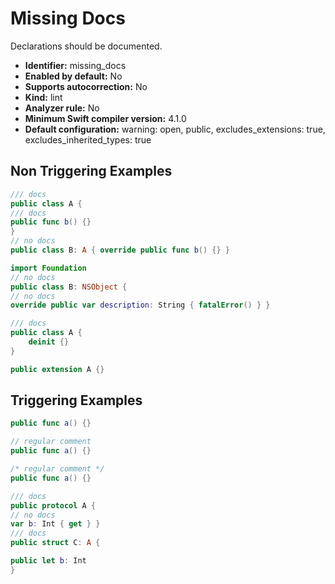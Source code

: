 # Missing Docs

Declarations should be documented.

* **Identifier:** missing_docs
* **Enabled by default:** No
* **Supports autocorrection:** No
* **Kind:** lint
* **Analyzer rule:** No
* **Minimum Swift compiler version:** 4.1.0
* **Default configuration:** warning: open, public, excludes_extensions: true, excludes_inherited_types: true

## Non Triggering Examples

```swift
/// docs
public class A {
/// docs
public func b() {}
}
// no docs
public class B: A { override public func b() {} }
```

```swift
import Foundation
// no docs
public class B: NSObject {
// no docs
override public var description: String { fatalError() } }
```

```swift
/// docs
public class A {
    deinit {}
}
```

```swift
public extension A {}
```

## Triggering Examples

```swift
public func a() {}

```

```swift
// regular comment
public func a() {}

```

```swift
/* regular comment */
public func a() {}

```

```swift
/// docs
public protocol A {
// no docs
var b: Int { get } }
/// docs
public struct C: A {

public let b: Int
}
```